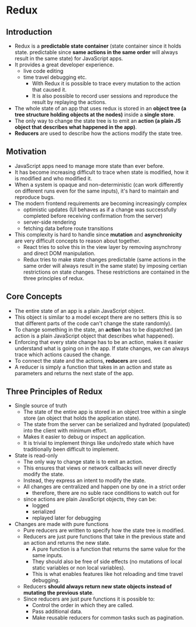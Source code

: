 # Redux

## Introduction

* Redux is a **predictable state container** (state container since it holds state. predictable since **same actions in the same order** will always result in the same state) for JavaScript apps.
* It provides a great developer experience.
  * live code editing
  * time travel debugging etc.
    * With Redux it is possible to trace every mutation to the action that caused it.
    * It is also possible to record user sessions and reproduce the result by replaying the actions.
* The whole state of an app that uses redux is stored in an **object tree (a tree structure holding objects at the nodes)** inside a **single store**.
* The only way to change the state tree is to emit an **action (a plain JS object that describes what happened in the app)**.
* **Reducers** are used to describe how the actions modify the state tree.

## Motivation

* JavaScript apps need to manage more state than ever before.
* It has become increasing difficult to trace when state is modified, how it is modified and who modified it.
* When a system is opaque and non-deterministic (can work differently on different runs even for the same inputs), it's hard to maintain and reproduce bugs.
* The modern frontend requirements are becoming increasingly complex
  * optimistic updates (UI behaves as if a change was successfully completed before receiving confirmation from the server)
  * server-side rendering
  * fetching data before route transitions
* This complexity is hard to handle since **mutation** and **asynchronicity** are very difficult concepts to reason about together.
  * React tries to solve this in the view layer by removing asynchrony and direct DOM manipulation.
  * Redux tries to make state changes predictable (same actions in the same order will always result in the same state) by  imposing certian restrictions on state changes. These restrictions are contained in the three principles of redux. 

## Core Concepts

* The entire state of an app is a plain JavaScript object.
* This object is similar to a model except there are no setters (this is so that different parts of the code can't change the state randomly).
* To change something in the state, an **action** has to be dispatched (an action is a plain JavaScript object that describes what happened).
* Enforcing that every state change has to be an action, makes it easier understand what is going on in the app. If state changes, we can always trace which actions caused the change.
* To connect the state and the actions, **reducers** are used.
* A reducer is simply a function that takes in an action and state as parameters and returns the next state of the app.

## Three Principles of Redux

* Single source of truth
  * The state of the entire app is stored in an object tree within a single store (an object that holds the application state). 
  * The state from the server can be serialized and hydrated (populated) into the client with minimum effort.
  * Makes it easier to debug or inspect an application.
  * It is trivial to implement things like undo/redo state which have traditionally been difficult to implement.
* State is read-only
  * The only way to change state is to emit an action.
  * This ensures that views or network callbacks will never directly modify the state.
  * Instead, they express an intent to modify the state.
  * All changes are centralized and happen one by one in a strict order
    * therefore, there are no suble race conditions to watch out for
  * since actions are plain JavaScript objects, they can be:
    * logged
    * serialized
    * replayed later for debugging
* Changes are made with pure functions
  * Pure reducers are written to specify how the state tree is modified.
  * Reducers are just pure functions that take in the previous state and an action and returns the new state.
    * A pure function is a function that returns the same value for the same inputs.
    * They should also be free of side effects (no mutations of local static variables or non local variables).
    * This is what enables features like hot reloading and time travel debugging.
  * Reducers **should always return new state objects instead of mutating the previous state**.
  * Since reducers are just pure functions it is possible to:
    * Control the order in which they are called.
    * Pass additional data.
    * Make reusable reducers for common tasks such as pagination.

